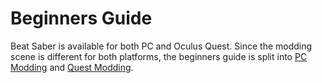 # Beginners Guide
Beat Saber is available for both PC and Oculus Quest. Since the modding scene is different for both platforms, the
beginners guide is split into [PC Modding](./pc-modding.md) and [Quest Modding](./quest-modding.md).
